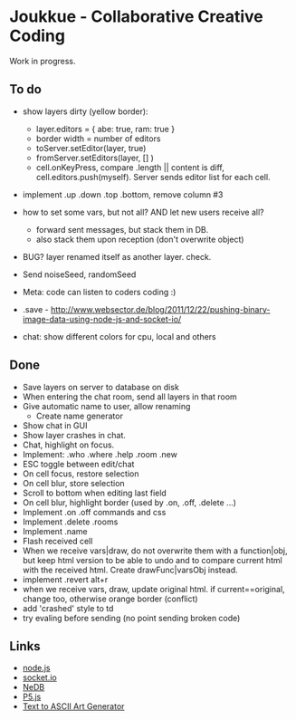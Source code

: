 # Joukkue - Collaborative Creative Coding

Work in progress.

## To do

* show layers dirty (yellow border):
  * layer.editors = { abe: true, ram: true }
  * border width = number of editors
  * toServer.setEditor(layer, true)
  * fromServer.setEditors(layer, [] )
  * cell.onKeyPress, compare .length || content is diff, cell.editors.push(myself). Server sends editor list for each cell.

* implement .up .down .top .bottom, remove column #3

* how to set some vars, but not all? AND let new users receive all?
  * forward sent messages, but stack them in DB.
  * also stack them upon reception (don't overwrite object)

* BUG? layer renamed itself as another layer. check.
* Send noiseSeed, randomSeed
* Meta: code can listen to coders coding :)
* .save - http://www.websector.de/blog/2011/12/22/pushing-binary-image-data-using-node-js-and-socket-io/
* chat: show different colors for cpu, local and others

## Done

* Save layers on server to database on disk
* When entering the chat room, send all layers in that room
* Give automatic name to user, allow renaming
  * Create name generator
* Show chat in GUI
* Show layer crashes in chat.
* Chat, highlight on focus.
* Implement: .who .where .help .room .new
* ESC toggle between edit/chat
* On cell focus, restore selection
* On cell blur, store selection
* Scroll to bottom when editing last field
* On cell blur, highlight border (used by .on, .off, .delete ...)
* Implement .on .off commands and css
* Implement .delete .rooms
* Implement .name
* Flash received cell
* When we receive vars|draw, do not overwrite them with a function|obj, but keep html version to be able to undo and to compare current html with the received html. Create drawFunc|varsObj instead.
* implement .revert alt+r
* when we receive vars, draw, update original html. if current==original, change too, otherwise orange border (conflict)
* add 'crashed' style to td
* try evaling before sending (no point sending broken code)

## Links

* [node.js](http://nodejs.org/)
* [socket.io](http://socket.io)
* [NeDB](https://github.com/louischatriot/nedb)
* [P5.js](http://p5js.org)
* [Text to ASCII Art Generator](http://patorjk.com/software/taag/)

